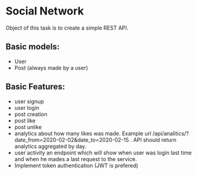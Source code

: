 # Social Network
Object of this task is to create a simple REST API.
## Basic models:
- User
- Post (always made by a user)
## Basic Features:
- user signup
- user login
- post creation
- post like
- post unlike
- analytics about how many likes was made. Example url
/api/analitics/?date_from=2020-02-02&date_to=2020-02-15 . API should return analytics
aggregated by day.
- user activity an endpoint which will show when user was login last time and when he
mades a last request to the service.
- Implement token authentication (JWT is prefered)
